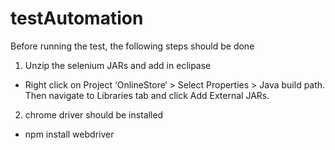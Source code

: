 # testAutomation

Before running the test, the following steps should be done

1. Unzip the selenium JARs and add in eclipase
- Right click on Project ‘OnlineStore‘ > Select Properties > Java build path. Then navigate to Libraries tab and click Add External JARs.

2. chrome driver should be installed
- npm install webdriver
